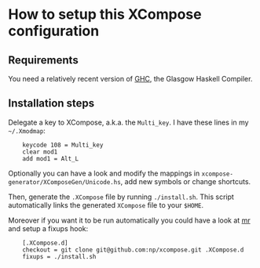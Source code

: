 How to setup this XCompose configuration
========================================

Requirements
------------

You need a relatively recent version of [GHC](https://www.haskell.org/ghc/),
the Glasgow Haskell Compiler.


Installation steps
------------------

Delegate a key to XCompose, a.k.a. the `Multi_key`.
I have these lines in my `~/.Xmodmap`:

```
    keycode 108 = Multi_key
    clear mod1
    add mod1 = Alt_L
```

Optionally you can have a look and modify the mappings in `xcompose-generator/XComposeGen/Unicode.hs`,
add new symbols or change shortcuts.

Then, generate the `.XCompose` file by running `./install.sh`.
This script automatically links the generated `XCompose` file to your `$HOME`.

Moreover if you want it to be run automatically you could have a look at [mr](http://joeyh.name/code/mr/)
and setup a fixups hook:

```
    [.XCompose.d]
    checkout = git clone git@github.com:np/xcompose.git .XCompose.d
    fixups = ./install.sh
```


